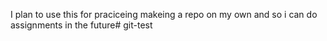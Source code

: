 I plan to use this for praciceing makeing a repo on my own and so i can do assignments in the future# git-test
